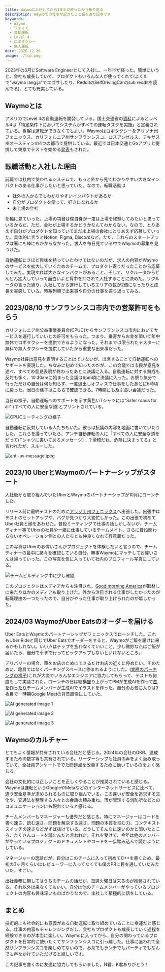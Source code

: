 ```yaml
---
title: Waymoに入社してから1年半が経ったから振り返る
descriptipn: Waymoでの仕事や起きたこと振り返り記事です
keywords:
  - Waymo
  - ウェィモ
  - 自動運転
  - Level 4
  - ロボタクシー
  - 無人運転
date: 2026-12-26
image: ./top.png
---
```


2023年の6月にSoftware Engineerとして入社し、一年半が経った。簡単にいうと、会社も成長していて、プロダクトもいろんな人が使ってくれて(よくXで"waymo lang:ja"でエゴサしたり、RedditのSelfDrivingCarのsub redditを読んでる)、とても充実している。

## Waymoとは

アメリカでLevel 4の自動運転を開発している。国土交通省の[資料](https://www.mlit.go.jp/common/001226541.pdf)によるとレベル4は「特定条件下においてシステムがすべての運転タスクを実施」と定義されている。乗客は運転ができなくてもよい。Waymoはロボタクシーをアリゾナ州フェニックス、カリフォルニア州サンフランシスコ、ロスアンゼルス、テキサス州オースティンの4つの都市で提供している。最近では日本交通とGoアプリと提携して東京でテストを始める[発表](https://waymo.com/blog/2024/12/partnering-with-nihon-kotsu-and-go-on-our-first-international-road-trip)もされた。

## 転職活動と入社した理由

前職では社内で使われるシステムで、もっと外から見てわかりやすい大きなインパクトのある仕事がしたいと思っていた。なので、転職活動は

- 社外の人からでもわかりやすいインパクトがあるか
- 自分がプロダクトを使って、好きになれるか
- 未上場の会社

を軸に見ていった。上場の項目は僕自身が一度は上場を経験してみたいと思っているからだ。ただ、会社が上場するかどうかなんてわからない。なので、とりあえず自分がプロダクトを知っていてまだ未上場の会社にとりあえず応募していった。具体的に言うとNotion, Figma, Discordなど。ただ、これらのスタートアップは箸にも棒にもかからなかった。求人を毎日見ている中でWaymoの募集を見つけた。

自動運転にさほど興味を持っていたわけではないのだが、求人の内容がWaymoのサービスを拡大していくためのチームで、プロダクト寄りだったことから応募してみた。実現すれば大きなインパクトがあること、そして、リクルータからどんどん拡大していって面白いよと背中を押されて入社することに決めた。リクルータの言った通り、入社してから運行しているエリアの数が2倍になったりと成長を実感している。時系列順で出来事や自分の仕事を振り返ってみる。

## 2023/08/10 サンフランシスコ市内での営業許可をもらう

カリフォルニア州公益事業委員会(CPUC)からサンフランシスコ市内においてサービスを運行していいとの許可をもらった。つまり、乗客からお金を頂いて年中無休でロボタクシーを提供できるようになった。それまでは限られたテスターに無料で無人タクシーを提供していたから重要な出来事だった。

Waymo社員は意見を表明することはできないが、出席することで自動運転へのサポートを表現した。ちなみに初めて知ったのだが、この会議では市民が意見を述べ、すべての意見表明が終わったあとに決議に入る。自動運転に対する賛成も反対も多く、10:30amに始まった会議は6pm頃に決議に入った。お祭り気分で行っただけの自分は何も知らず、一度退出しオフィスで仕事をしたあとに6時頃に戻った。当日の様子は[こちら](https://www.adminmonitor.com/ca/cpuc/voting_meeting/20230810/)で確認できる。7時間にも及ぶ長い会議だった。

当日の様子。自動運転へのサポートを示す黄色いTシャツには"Safer roads for all" (すべての人に安全な道)とプリントされている。

![CPUCミーティングの様子](./cpuc-meeting.jpeg)

自動運転に反対している人たちもいた。彼らは抗議の内容を地面に書いていたりした。これらを撮っていたら、アンチ自動運転の人に「すべての人に安全な道をだって(Tシャツに書いてあるメッセージ)！？滑稽だね、危険に決まってる」と言われたが、スルーした。

![anti-av-message.jpeg](./anti-av-message.jpeg)

## 2023/10 UberとWaymoのパートナーシップがスタート

入社後から取り組んでいたUberとWaymoのパートナーシップが10月にローンチした。

リリース前に最終テストのために[アリゾナ州フェニックス](https://maps.app.goo.gl/NWyqyj4t1xXHC93X6)へ出張した。出張中はテストのセットアップや、バグが見つかり大変忙しかった。この出張で初めてUber社員と顔をあわせた。普段ミーティングで仕事の話しかしないが、チームディナー等でUberの社員や一緒に仕事しているチームメイト、さらに普段関わらないオペレーション側との人たちとも仲良くなれて有意義だった。

この写真はUberのお偉いさんがプロジェクトを体験したいと言うので、チームディナーの最中に諸々を確認している自分。無事Waymoにマッチしてお偉いさんは帰っていった。この写真を気に入っていて社内のプロフィール写真にしている。

![チームビルディング中に少し確認](./phoenix-test-profile.jpeg)

このプロジェクトはメディアからも注目され、[Good morning America](https://twitter.com/GMA/status/1717510193729155163)が取材しに来たりほかのメディアも取り上げた。外から注目される仕事がしたかったのが転職理由の一つだったので、自分がやった仕事が取り上げられたのが嬉しかった。

## 2024/03 WaymoがUber Eatsのオーダーを届ける

Uber EatsとWaymoのパートナーシップがフェニックスでローンチした。これもUber Rideと同じでUber Eatsでオーダーをすると、Waymoがご飯を届けに来るかもしれない。いい点はチップを払わなくていいこと。少し微妙な点はご飯が届いたら、自分で車まで行ってピックアップしないといけないところ。

デリバリーの場合、車をお店のためにできるだけお店の近くに停めたい。そのために、路肩ではなくパーキングスペースに停まれるようにした。([実際のパーキングの様子](https://twitter.com/dmitri_dolgov/status/1775628966956785785?ref_src=twsrc%5Etfw%7Ctwcamp%5Etweetembed%7Ctwterm%5E1775628966956785785%7Ctwgr%5Eed924fdc750d339dc6776d7b48d3c792f8cdd3e7%7Ctwcon%5Es1_&ref_url=https%3A%2F%2Fwww.redditmedia.com%2Fmediaembed%2F1bv5n7l%2F%3Fresponsive%3Dtrueis_nightmode%3Dfalse))これが大変でいろんなエンジニアに協力してもらって、テストも何度もして実装された。ローンチの日は結構盛り上がってPMが生成AIを作って[曲を作ったり](https://suno.com/song/a5d46476-248e-4ca1-97c2-c9ec35a40a49)チームメンバーが生成AIでイラストを作った。自分のお気に入りは3枚目で一時期Google Meetの背景画像にしていた。

![AI generated image 1](./ai-generated-image-1.jpeg)

![AI generated image 2](./ai-generated-image-2.jpeg)

![AI generated image 3](./ai-generated-image-3.jpeg)

## Waymoのカルチャー

とてもよく情報が共有されている会社だと感じる。2024年の会社のOKR、達成するための数字等も共有されている。リーダーシップも社員の声をよく汲み取っていて、全社員アンケートででた問題点を改善するために動いているのをよく感じる。

会社の文化的には正しいことを正しくやることが推奨されていると感じる。Waymoは運転というGoogleやMetaなどのインターネットサービスに比べて、違う安全基準が求められるものに取り組んでいる。この違いが安全を追求する文化や、交通法を整理する人々との会話の積み重ね、市が管理する消防所などとのコミュニケーションにも現れていると感じる。

チームメンバーもマネージャーも優秀だと感じる。特にマネージャーはコードを書く速さ、読む速さ、問題を解決する速さ、問題の本質を掴む力、コンテキストスイッチの速さなどがずば抜けている。どうしてそんなに速いのかと聞いたところ、たくさんコードを読むんだと言われた。それを受けて、今年は他のメンバーがやっているプロジェクトのドキュメントやコードを一歩踏み込んで読むようにしている。

マネージャーの逸話だが、自分はこのチームに入って初めてC++を書くため、最初の3ヶ月くらいはレビューワーに入ってなくても僕のPRに目を通していたみたいだ。すごい。

出社義務に関してはうちのチームの話だが、毎週火曜日は来るのが推奨されている。それ以外は来なくてもいい。自分は他のチームメンバーがやっているプロジェクトの内容も興味深いものばかりなので、出社して積極的に話をしている。

## まとめ

技術的にも社会的にも意義がある自動運転に取り組めていることに幸運だと感じる。仕事の内容もチャレンジングだし、会社もプロダクトも成長していく過程を経験できるのが本当に楽しい。Waymoに入ってから、自分の関わっているプロダクトを日常的に使いたくてサンフランシスコに引っ越した。仕事に追われて全然サンフランシスコを楽しめてないので、お茶でもランチでもパーティでもなんでも声をかけていただけると嬉しいです。

この記事を書くのに友達に協力してもらいました。N君、K君ありがとう！
